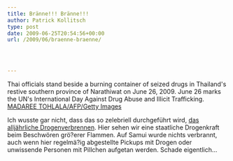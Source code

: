 ```yaml
---
title: Bränne!!! Bränne!!!
author: Patrick Kollitsch
type: post
date: 2009-06-25T20:54:56+00:00
url: /2009/06/braenne-braenne/




---
```

<div class="flickr">
  <txp:thumbnail id="269" link="y" /></p> 
  
  <p>
    Thai officials stand beside a burning container of seized drugs in Thailand's restive southern province of Narathiwat on June 26, 2009. June 26 marks the UN's International Day Against Drug Abuse and Illicit Trafficking. <a href="http://www.daylife.com/photo/001RgT8gvI95Q?q=thailand"><span class="caps">MADAREE</span> <span class="caps">TOHLALA</span>/AFP/Getty Images</a>
  </p>
</div>

Ich wusste gar nicht, dass das so zelebriell durchgeführt wird, <a href="1777">das alljährliche Drogenverbrennen</a>. Hier sehen wir eine staatliche Drogenkraft beim Beschwören grö?erer Flammen. Auf Samui wurde nichts verbrannt, auch wenn hier regelmä?ig abgestellte Pickups mit Drogen oder unwissende Personen mit Pillchen aufgetan werden. Schade eigentlich...